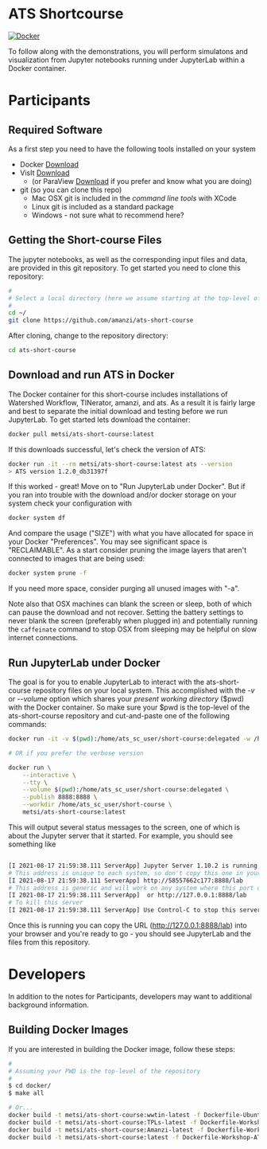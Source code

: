 # ATS Shortcourse

[![Docker](https://github.com/amanzi/ats-short-course/actions/workflows/docker-test.yml/badge.svg?branch=main)](https://github.com/amanzi/ats-short-course/actions/workflows/docker-test.yml)

To follow along with the demonstrations, you will perform simulatons and visualization from Jupyter notebooks running under JupyterLab within a Docker container. 


# Participants

## Required Software
As a first step you need to have the following tools installed on your system

* Docker [Download](https://www.docker.com/get-started)
* VisIt [Download](https://wci.llnl.gov/simulation/computer-codes/visit/executables)
  * (or ParaView [Download](https://www.paraview.org/download/) if you prefer and know what you are doing)
* git (so you can clone this repo)
  * Mac OSX git is included in the _command line tools_ with XCode
  * Linux git is included as a standard package
  * Windows - not sure what to recommend here?

## Getting the Short-course Files

The jupyter notebooks, as well as the corresponding input files and data, are provided in this git repository. To get started you need to clone this repository:

```sh
#
# Select a local directory (here we assume starting at the top-level of your home directory)
#
cd ~/
git clone https://github.com/amanzi/ats-short-course
```

After cloning, change to the repository directory:

``` sh
cd ats-short-course
```

## Download and run ATS in Docker

The Docker container for this short-course includes installations of Watershed Workflow, TINerator, amanzi, and ats.  As a result it is fairly large and best to separate the initial download and testing before we run JupyterLab.  To get started lets download the container:


``` sh
docker pull metsi/ats-short-course:latest
```

If this downloads successful, let's check the version of ATS:

``` sh
docker run -it --rm metsi/ats-short-course:latest ats --version
> ATS version 1.2.0_db31397f
```

If this worked - great!  Move on to "Run JupyterLab under Docker".  But if you ran into trouble with the download and/or docker storage on your system check your configuration with 

``` sh
docker system df
```

And compare the usage ("SIZE") with what you have allocated for space in your Docker "Preferences".  You may see significant space is "RECLAIMABLE".  As a start consider pruning the image layers that aren't connected to images that are being used:

``` sh
docker system prune -f 
```

If you need more space, consider purging all unused images with "-a".

Note also that OSX machines can blank the screen or sleep, both of which can pause the download and not recover.  Setting the battery settings to never blank the screen (preferably when plugged in) and potentially running the ``caffeinate`` command to stop OSX from sleeping may be helpful on slow internet connections.

## Run JupyterLab under Docker

The goal is for you to enable JupyterLab to interact with the ats-short-course repository files on your local system.  This accomplished with the _-v_ or _--volume_ option which shares your _present working directory_ ($pwd) with the Docker container.  So make sure your $pwd is the top-level of the ats-short-course repository and cut-and-paste one of the following commands:

```sh
docker run -it -v $(pwd):/home/ats_sc_user/short-course:delegated -w /home/ats_sc_user/short-course -p 8888:8888 metsi/ats-short-course:latest

# OR if you prefer the verbose version

docker run \
    --interactive \
    --tty \
    --volume $(pwd):/home/ats_sc_user/short-course:delegated \
    --publish 8888:8888 \
    --workdir /home/ats_sc_user/short-course \
    metsi/ats-short-course:latest
```

This will output several status messages to the screen, one of which is about the Jupyter server that it started.  For example, you should see something like 

``` sh

[I 2021-08-17 21:59:38.111 ServerApp] Jupyter Server 1.10.2 is running at:
# This address is unique to each system, so don't copy this one in your case
[I 2021-08-17 21:59:38.111 ServerApp] http://58557662c177:8888/lab
# This address is generic and will work on any system where this port on local host has not been allocated to another process
[I 2021-08-17 21:59:38.111 ServerApp]  or http://127.0.0.1:8888/lab
# To kill this server
[I 2021-08-17 21:59:38.111 ServerApp] Use Control-C to stop this server and shut down all kernels (twice to skip confirmation).

```

Once this is running you can copy the URL (http://127.0.0.1:8888/lab) into your browser and you're ready to go - you should see JupyterLab and the files from this repository.

# Developers

In addition to the notes for Participants, developers may want to additional background information.

## Building Docker Images

If you are interested in building the Docker image, follow these steps:

```sh
#
# Assuming your PWD is the top-level of the repository
#
$ cd docker/
$ make all

# Or...
docker build -t metsi/ats-short-course:wwtin-latest -f Dockerfile-Ubuntu-WW+TIN ./
docker build -t metsi/ats-short-course:TPLs-latest -f Dockerfile-Workshop-TPLs ./
docker build -t metsi/ats-short-course:Amanzi-latest -f Dockerfile-Workshop-Amanzi ./
docker build -t metsi/ats-short-course:latest -f Dockerfile-Workshop-ATS ./

```
